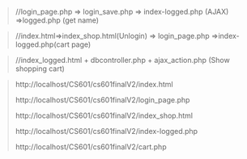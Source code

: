 


>//login_page.php => login_save.php => index-logged.php (AJAX) =>logged.php (get name)

>//index.html=>index_shop.html(Unlogin) => login_page.php =>index-logged.php(cart page)

>//index_logged.html + dbcontroller.php + ajax_action.php (Show shopping cart) 

     
     

>http://localhost/CS601/cs601finalV2/index.html
>
>http://localhost/CS601/cs601finalV2/login_page.php
>
>http://localhost/CS601/cs601finalV2/index_shop.html
>
>http://localhost/CS601/cs601finalV2/index-logged.php
>
>http://localhost/CS601/cs601finalV2/cart.php
